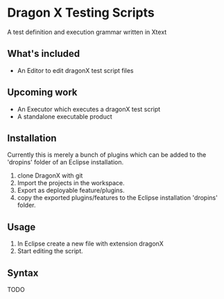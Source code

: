 Dragon X Testing Scripts
========================

A test definition and execution grammar written in Xtext

What's included
---------------

- An Editor to edit dragonX test script files


Upcoming work
-------------

- An Executor which executes a dragonX test script
- A standalone executable product


Installation
------------

Currently this is merely a bunch of plugins which can be added to the 'dropins' folder 
of an Eclipse installation. 

1. clone DragonX with git
2. Import the projects in the workspace. 
3. Export as deployable feature/plugins. 
4. copy the exported plugins/features to the Eclipse installation 'dropins' folder. 

Usage
-----

1. In Eclipse create a new file with extension dragonX 
2. Start editing the script. 


Syntax
------

TODO



